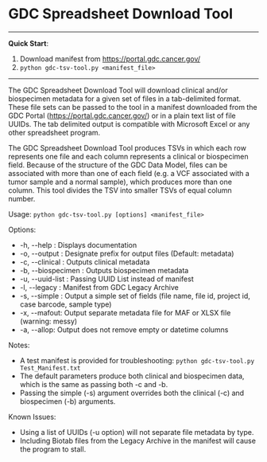 # GDC Spreadsheet Download Tool

---
__Quick Start__:

1. Download manifest from https://portal.gdc.cancer.gov/
2. `python gdc-tsv-tool.py <manifest_file>`
---

The GDC Spreadsheet Download Tool will download clinical and/or biospecimen metadata for a given set of files in a tab-delimited format. These file sets can be passed to the tool in a manifest downloaded from the GDC Portal (https://portal.gdc.cancer.gov/) or in a plain text list of file UUIDs. The tab delimited output is compatible with Microsoft Excel or any other spreadsheet program.  

The GDC Spreadsheet Download Tool produces TSVs in which each row represents one file and each column represents a clinical or biospecimen field. Because of the structure of the GDC Data Model, files can be associated with more than one of each field (e.g. a VCF associated with a tumor sample and a normal sample), which produces more than one column. This tool divides the TSV into smaller TSVs of equal column number.

Usage: `python gdc-tsv-tool.py [options] <manifest_file>`

Options:
* -h, --help : Displays documentation
* -o, --output : Designate prefix for output files (Default: metadata)
* -c, --clinical : Outputs clinical metadata
* -b, --biospecimen : Outputs biospecimen metadata
* -u, --uuid-list : Passing UUID List instead of manifest
* -l, --legacy : Manifest from GDC Legacy Archive
* -s, --simple : Output a simple set of fields (file name, file id, project id, case barcode, sample type)
* -x, --mafout: Output separate metadata file for MAF or XLSX file (warning: messy)
* -a, --allop: Output does not remove empty or datetime columns

Notes:
* A test manifest is provided for troubleshooting:  `python gdc-tsv-tool.py Test_Manifest.txt`
* The default parameters produce both clinical and biospecimen data, which is the same as passing both -c and -b.
* Passing the simple (-s) argument overrides both the clinical (-c) and biospecimen (-b) arguments.

Known Issues:
* Using a list of UUIDs (-u option) will not separate file metadata by type.
* Including Biotab files from the Legacy Archive in the manifest will cause the program to stall.
